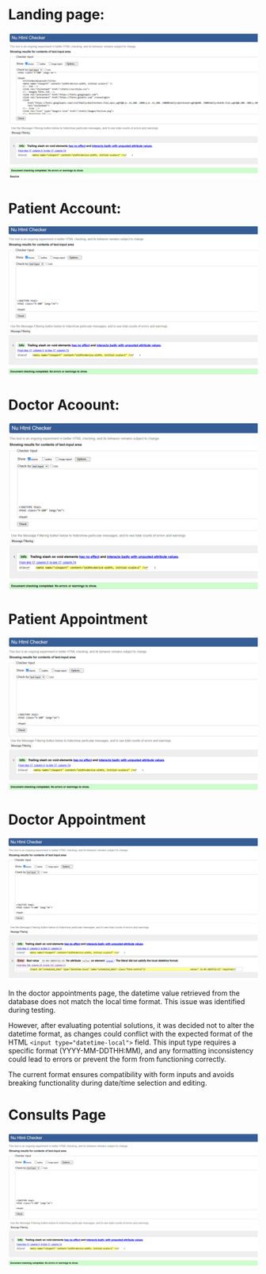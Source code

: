 # **Landing page:**

![Landing page HTML](/docs/validation/html/landing-page-validation-html.png)

# **Patient Account:**

![Patient account HTML Validation](/docs/validation/html/patient-account-html.png)

# **Doctor Acoount:**

![Doctor account HTML Validation](/docs/validation/html/doctor-account-html.png)

# **Patient Appointment**

![Patient appointment HTML Validation](/docs/validation/html/patient-appointments-html.png)

# **Doctor Appointment**

![Doctor appointment HTML Validation](/docs/validation/html/doctor-appointments-html.png)

In the doctor appointments page, the datetime value retrieved from the database does not match the local time format. This issue was identified during testing.

However, after evaluating potential solutions, it was decided not to alter the datetime format, as changes could conflict with the expected format of the HTML `<input type="datetime-local">` field. This input type requires a specific format (YYYY-MM-DDTHH:MM), and any formatting inconsistency could lead to errors or prevent the form from functioning correctly.

The current format ensures compatibility with form inputs and avoids breaking functionality during date/time selection and editing.

# **Consults Page**

![Consults HTML Validation](/docs/validation/html/consults-page-html.png)

